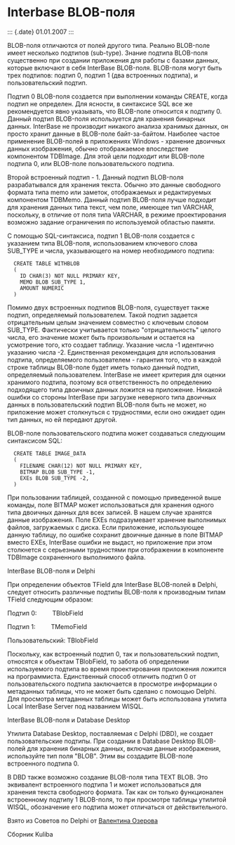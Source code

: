 Interbase BLOB-поля
===================

::: {.date}
01.01.2007
:::

BLOB-поля отличаются от полей другого типа. Реально BLOB-поле имеет
несколько подтипов (sub-type). Знание подтипа BLOB-поля существенно при
создании приложения для работы с базами данных, которые включают в себя
InterBase BLOB-поля. BLOB-поля могут быть трех подтипов: подтип 0,
подтип 1 (два встроенных подтипа), и пользовательский подтип.

Подтип 0 BLOB-поля создается при выполнении команды CREATE, когда подтип
не определен. Для ясности, в синтаксисе SQL все же рекомендуется явно
указывать, что BLOB-поле относится к подтипу 0. Данный подтип BLOB-поля
используется для хранения бинарных данных. InterBase не производит
никакого анализа хранимых данных, он просто хранит данные в BLOB-поле
байт-за-байтом. Наиболее частое применение BLOB-полей в приложениях
Windows - хранение двоичных данных изображения, обычно отображаемое
впоследствие компонентом TDBImage. Для этой цели подходит или BLOB-поле
подтипа 0, или BLOB-поле пользовательского подтипа.

Второй встроенный подтип - 1. Данный подтип BLOB-поля разрабатывался для
хранения текста. Обычно это данные свободного формата типа memo или
заметок, отображаемых и редактируемых компонентом TDBMemo. Данный подтип
BLOB-поля лучше подходит для хранения данных типа текст, чем поле,
имеющее тип VARCHAR, поскольку, в отличие от поля типа VARCHAR, в режиме
проектирования возможно задание ограничения по используемой областью
памяти.

С помощью SQL-синтаксиса, подтип 1 BLOB-поля создается с указанием типа
BLOB-поля, использованием ключевого слова SUB\_TYPE и числа,
указывающего на номер необходимого подтипа:

      CREATE TABLE WITHBLOB
      (
        ID CHAR(3) NOT NULL PRIMARY KEY,
        MEMO BLOB SUB_TYPE 1,
        AMOUNT NUMERIC
      )

Помимо двух встроенных подтипов BLOB-поля, существует также подтип,
определяемый пользователем. Такой подтип задается отрицательным целым
значением совместно с ключевым словом SUB\_TYPE. Фактически учитывается
только \"отрицательность\" целого числа, его значение может быть
произвольным и остается на усмотрение того, кто создает таблицу.
Указание числа -1 идентично указанию числа -2. Единственная рекомендация
для использования подтипа, определяемого пользователем - гарантия того,
что в каждой строке таблицы BLOB-поле будет иметь только данный подтип,
определяемый пользователем. InterBase не имеет критерия для оценки
хранимого подтипа, поэтому вся ответственность по определению
подходящего типа двоичных данных ложится на приложение. Никакой ошибки
со стороны InterBase при загрузке неверного типа двоичных данных в
пользовательский подтип BLOB-поля быть не может, но приложение может
столкнуться с трудностями, если оно ожидает один тип данных, но ей
передают другой.

BLOB-поле пользовательского подтипа может создаваться следующим
синтаксисом SQL:

      CREATE TABLE IMAGE_DATA
      (
        FILENAME CHAR(12) NOT NULL PRIMARY KEY,
        BITMAP BLOB SUB_TYPE -1,
        EXEs BLOB SUB_TYPE -2,
      )

При пользовании таблицей, созданной с помощью приведенной выше команды,
поле BITMAP может использоваться для хранения одного типа двоичных
данных для всех записей. В нашем случае хранятся данные изображения.
Поле EXEs подразумевает хранение выполнимых файлов, загружаемых с диска.
Если приложение, использующее данную таблицу, по ошибке сохранит
двоичные данные в поле BITMAP вместо EXEs, InterBase ошибки не выдаст,
но приложение при этом столкнется с серьезными трудностями при
отображении в компоненте TDBImage сохраненного выполнимого файла.

InterBase BLOB-поля и Delphi

При определении объектов TField для InterBase BLOB-полей в Delphi,
следует относить различные подтипы BLOB-поля к производным типам TField
следующим образом:

Подтип 0:         TBlobField

Подтип 1:         TMemoField

Пользовательский: TBlobField

Поскольку, как встроенный подтип 0, так и пользовательский подтип,
относятся к объектам TBlobField, то забота об определении используемого
подтипа во время проектирования приложения ложится на программиста.
Единственный способ отличить подтип 0 от пользовательского подтипа
заключается в просмотре информации о метаданных таблицы, что не может
быть сделано с помощью Delphi. Для просмотра метаданных таблицы может
быть использована утилита Local InterBase Server под названием WISQL.

InterBase BLOB-поля и Database Desktop

Утилита Database Desktop, поставляемая с Delphi (DBD), не создает
пользовательские подтипы. При создании в Database Desktop BLOB-полей для
хранения бинарных данных, включая данные изображения, используйте тип
поля \"BLOB\". Этим вы создадите BLOB-поле встроенного подтипа 0.

В DBD также возможно создание BLOB-поля типа TEXT BLOB. Это эквивалент
встроенного подтипа 1 и может использоваться для хранения текста
свободного формата. Так как он только функционален встроенному подтипу 1
BLOB-поля, то при просмотре таблицы утилитой WISQL, обозначение его
подтипа может отличаться от действительного.

Взято из Советов по Delphi от [Валентина
Озерова](mailto:mailto:webmaster@webinspector.com)

Сборник Kuliba
